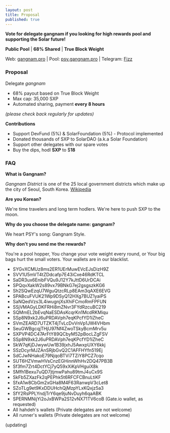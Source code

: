 ```yaml
---
layout: post
title: Proposal
published: true
---
```

**Vote for delegate gangnam if you looking for high rewards pool and supporting the Solar future!**

**Public Pool** | **68% Shared** | **True Block Weight**

Web: [gangnam.pro](https://gangnam.pro) | Pool: [psy.gangnam.pro](https://psy.gangnam.pro) | Telegram: [Fizz](https://t.me/gangnamdele)

### Proposal

Delegate   _gangnam_

-   68% payout based on True Block Weight
-   Max cap: 35,000 SXP
-   Automated sharing, payment **every 8 hours**

_(please check back regularly for updates)_

**Contributions**
- Support DevFund (5%) & SolarFoundation (5%) - Protocol implemented
- Donated thousands of SXP to SolarDAO (a.k.a Solar Foundation)
- Support other delegates with our spare votes
- Buy the dips, hodl **SXP** to $**18**

### FAQ

**What is Gangnam?**

*Gangnam District* is one of the 25 local government districts which make up the city of Seoul, South Korea. [Wikipedia](https://en.wikipedia.org/wiki/Gangnam_District)

**Are you Korean?**

We're time travelers and long term hodlers. We're here to push SXP to the moon.

**Why do you choose the delegate name: gangnam?**

We heart PSY's song: Gangnam Style.

**Why don't you send me the rewards?**

You're a pool hopper, You change your vote weight every round, or Your big bags hurt the small voters. Your wallets are in our blacklist.


- SYGvXCMUz8ms2ER1UErMuwEVcEJsDizH9Z
- SVV1U5mVT4tZDdcafp7E43iCxe46RdKTCL
- SaDR3ux6EnibFVQu9J12Y7kJttD6UrDCAi
- SPQqvXakW2s89vx79BNkG7ej2gsgszkKG6
- Sh2SQwEzqU7WguQtzcRLp8EAm3qAXE6EVG
- SPABcuFVUK21Wp9DSyQ12HXg7BUZ1yaiPS
- SaNQedVzs3L4iwugnjXsXhiFCmoRmFPFUN
- SSjVMAGyLDKFRHi8mZNvr3FYdRzcuBC219
- SQMmEL2bEvqNaESDAsKcqrKn1McdRKMiqu
- SSp8N9xk2J6uPRDAVph7eqKPcfYD1iZheC
- SVmZEARD7UTZKT4jTvLcDvVnVp1JW4VHbm
- SeuGWBgcqjTHjU97Nf4ZwoTSkyBcmMrv5u
- SXPVP4DC47ArFtY89QCbyM52pBocLZgFSV
- SSp8N9xk2J6uPRDAVph7eqKPcfYD1iZheC
- SkW7qKjDJwywUw1B39jxhJ5AwxpUXY6kkj
- SSzDcyrMJZAnSRjbGvQ2C1AFFHYfn519Ej
- SdCJwNHakoE79NjqoBTVi7TZiY8PCZ7cqo
- SUT6HZVmwHVsCnzEGHinnWhHv2DQ47PB3B
- Sf3fm7Zrt4DctYCj7yQ59xXiKpVHguiX8k
- SMfh1Bexu7uQD7jtjmwPahu89tmJ4uCx9S
- SkFb5ZXazFk2qPEPhk5t6RFCFCBnuLtiKF
- SfxA1w8CbGm2xGHa8M4F63RanwpV3cLet8
- SZoTLg9et9KxDDUHchQjMzpYLxKQxjz5a3
- SfY2RsPPLYndjTrY6qe9juNvDuyh6qaABK
- SPERNMNijYi2oJxBWPa2S12vNX71TV6coB (Gate.io wallet, as requested)
- All hahdeh's wallets (Private delegates are not welcome)
- All runner's wallets (Private delegates are not welcome)

(updating)

<!-- more -->
